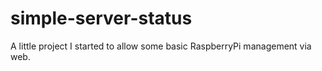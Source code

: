 # simple-server-status
A little project I started to allow some basic RaspberryPi management via web.
